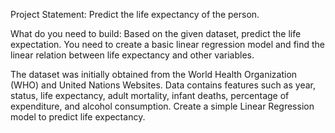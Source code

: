 Project Statement: Predict the life expectancy of the person.

What do you need to build: Based on the given dataset, predict the
life expectation. You need to create a basic linear regression model
and find the linear relation between life expectancy and other
variables.


The dataset was initially obtained from the World
Health Organization (WHO) and United Nations Websites. Data
contains features such as year, status, life expectancy, adult
mortality, infant deaths, percentage of expenditure, and alcohol
consumption. Create a simple Linear Regression model to predict life
expectancy.
